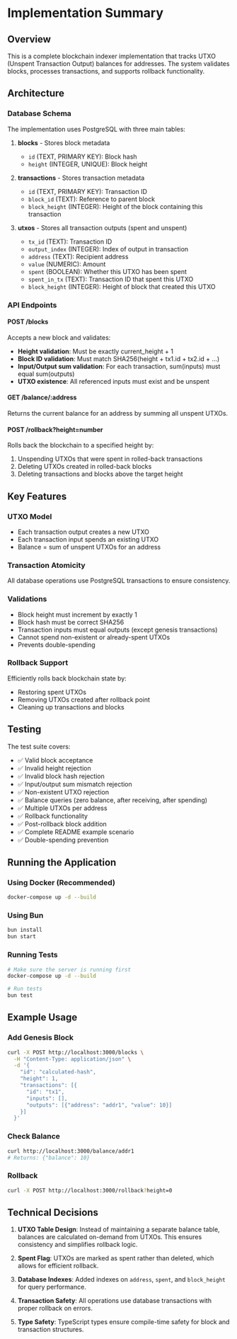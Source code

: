 # Implementation Summary

## Overview
This is a complete blockchain indexer implementation that tracks UTXO (Unspent Transaction Output) balances for addresses. The system validates blocks, processes transactions, and supports rollback functionality.

## Architecture

### Database Schema
The implementation uses PostgreSQL with three main tables:

1. **blocks** - Stores block metadata
   - `id` (TEXT, PRIMARY KEY): Block hash
   - `height` (INTEGER, UNIQUE): Block height

2. **transactions** - Stores transaction metadata
   - `id` (TEXT, PRIMARY KEY): Transaction ID
   - `block_id` (TEXT): Reference to parent block
   - `block_height` (INTEGER): Height of the block containing this transaction

3. **utxos** - Stores all transaction outputs (spent and unspent)
   - `tx_id` (TEXT): Transaction ID
   - `output_index` (INTEGER): Index of output in transaction
   - `address` (TEXT): Recipient address
   - `value` (NUMERIC): Amount
   - `spent` (BOOLEAN): Whether this UTXO has been spent
   - `spent_in_tx` (TEXT): Transaction ID that spent this UTXO
   - `block_height` (INTEGER): Height of block that created this UTXO

### API Endpoints

#### POST /blocks
Accepts a new block and validates:
- **Height validation**: Must be exactly current_height + 1
- **Block ID validation**: Must match SHA256(height + tx1.id + tx2.id + ...)
- **Input/Output sum validation**: For each transaction, sum(inputs) must equal sum(outputs)
- **UTXO existence**: All referenced inputs must exist and be unspent

#### GET /balance/:address
Returns the current balance for an address by summing all unspent UTXOs.

#### POST /rollback?height=number
Rolls back the blockchain to a specified height by:
1. Unspending UTXOs that were spent in rolled-back transactions
2. Deleting UTXOs created in rolled-back blocks
3. Deleting transactions and blocks above the target height

## Key Features

### UTXO Model
- Each transaction output creates a new UTXO
- Each transaction input spends an existing UTXO
- Balance = sum of unspent UTXOs for an address

### Transaction Atomicity
All database operations use PostgreSQL transactions to ensure consistency.

### Validations
- Block height must increment by exactly 1
- Block hash must be correct SHA256
- Transaction inputs must equal outputs (except genesis transactions)
- Cannot spend non-existent or already-spent UTXOs
- Prevents double-spending

### Rollback Support
Efficiently rolls back blockchain state by:
- Restoring spent UTXOs
- Removing UTXOs created after rollback point
- Cleaning up transactions and blocks

## Testing

The test suite covers:
- ✅ Valid block acceptance
- ✅ Invalid height rejection
- ✅ Invalid block hash rejection
- ✅ Input/output sum mismatch rejection
- ✅ Non-existent UTXO rejection
- ✅ Balance queries (zero balance, after receiving, after spending)
- ✅ Multiple UTXOs per address
- ✅ Rollback functionality
- ✅ Post-rollback block addition
- ✅ Complete README example scenario
- ✅ Double-spending prevention

## Running the Application

### Using Docker (Recommended)
```bash
docker-compose up -d --build
```

### Using Bun
```bash
bun install
bun start
```

### Running Tests
```bash
# Make sure the server is running first
docker-compose up -d --build

# Run tests
bun test
```

## Example Usage

### Add Genesis Block
```bash
curl -X POST http://localhost:3000/blocks \
  -H "Content-Type: application/json" \
  -d '{
    "id": "calculated-hash",
    "height": 1,
    "transactions": [{
      "id": "tx1",
      "inputs": [],
      "outputs": [{"address": "addr1", "value": 10}]
    }]
  }'
```

### Check Balance
```bash
curl http://localhost:3000/balance/addr1
# Returns: {"balance": 10}
```

### Rollback
```bash
curl -X POST http://localhost:3000/rollback?height=0
```

## Technical Decisions

1. **UTXO Table Design**: Instead of maintaining a separate balance table, balances are calculated on-demand from UTXOs. This ensures consistency and simplifies rollback logic.

2. **Spent Flag**: UTXOs are marked as spent rather than deleted, which allows for efficient rollback.

3. **Database Indexes**: Added indexes on `address`, `spent`, and `block_height` for query performance.

4. **Transaction Safety**: All operations use database transactions with proper rollback on errors.

5. **Type Safety**: TypeScript types ensure compile-time safety for block and transaction structures.
